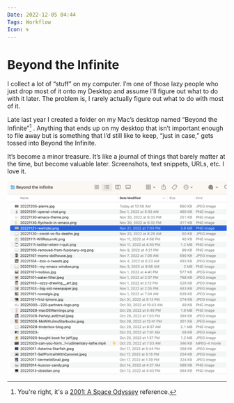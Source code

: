 ```yaml
---
Date: 2022-12-05 04:44
Tags: Workflow
Icon: 🌀
---
```


# Beyond the Infinite

I collect a lot of “stuff” on my computer. I’m one of those lazy people who just drop most of it onto my Desktop and assume I’ll figure out what to do with it later. The problem is, I rarely actually figure out what to do with most of it.

Late last year I created a folder on my Mac’s desktop named “Beyond the Infinite”[^1] . Anything that ends up on my desktop that isn’t important enough to file away but is something that I’d still like to keep, “just in case,” gets tossed into Beyond the Infinite.

It’s become a minor treasure. It’s like a journal of things that barely matter at the time, but become valuable later. Screenshots, text snippets, URLs, etc. I love it.


![](_infinite-folder.png)

[^1]: You're right, it's a [2001: A Space Odyssey](https://en.wikipedia.org/wiki/2001:_A_Space_Odyssey_(film)) reference.
